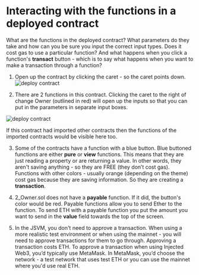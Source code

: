 # Interacting with the functions in a deployed contract

What are the functions in the deployed contract? What parameters do they take and how can you be sure you input the correct input types.  Does it cost gas to use a particular function?  And what happens when you click a function's **transact** button - which is to say what happens when you want to make a transaction through a function?


1. Open up the contract by clicking the caret - so the caret points down.
![deploy contract](https://github.com/ethereum/remix-workshops/blob/basics7/Basics/3_interacting/images/instance?raw=true "deployed contract")

2. There are 2 functions in this contract.  Clicking the caret to the right of change Owner (outlined in red) will open up the inputs so that you can put in the parameters in separate input boxes.
   
![deploy contract](https://github.com/ethereum/remix-workshops/blob/basics7/Basics/4_Interacting/images/deployed_open2.png?raw=true "deployed contract")

  If this contract had imported other contracts then the functions of the imported contracts would be visible here too.

3. Some of the contracts have a function with a blue button.  Blue buttoned functions are either  **pure** or **view** functions.  This means that they are just reading a property or are returning a value.  In other words, they aren't saving anything - so they are FREE (they don’t cost gas).  Functions with other colors - usually orange (depending on the theme) cost gas because they are saving information.  So they are creating a **transaction**.  

4. 2_Owner.sol does not have a **payable** function.  If it did, the button's color would be red.  Payable functions allow you to send Ether to the function.  To send ETH with a payable function you put the amount you want to send in the **value** field towards the top of the screen.

5. In the JSVM, you don't need to approve a transaction.  When using a more realistic test environment or when using the mainnet - you will need to approve transactions for them to go through. Approving a transaction costs ETH. To approve a transaction when using Injected Web3, you’d typically use MetaMask.  In MetaMask, you’d choose the network - a test network that uses test ETH or you can use the mainnet where you'd use real ETH.
